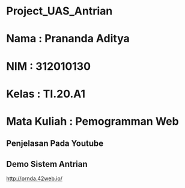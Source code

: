 # Project_UAS_Antrian

# Nama : Prananda Aditya

# NIM : 312010130

# Kelas : TI.20.A1

# Mata Kuliah : Pemogramman Web

## Penjelasan Pada Youtube

## Demo Sistem Antrian

http://prnda.42web.io/
